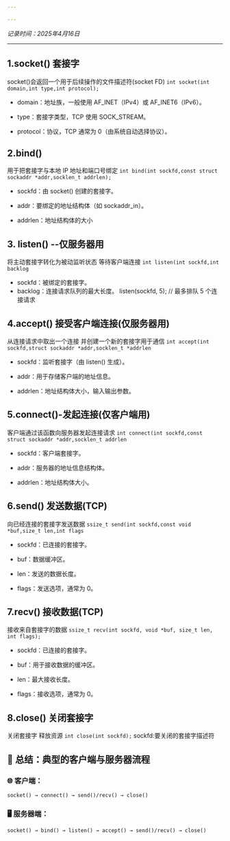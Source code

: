 ```yaml
---

---
```

*记录时间：2025年4月16日*

---
## 1.socket() 套接字
socket()会返回一个用于后续操作的文件描述符(socket FD)
`int socket(int domain,int type,int protocol);`
- domain：地址族，一般使用 AF_INET（IPv4）或 AF_INET6（IPv6）。
    
- type：套接字类型，TCP 使用 SOCK_STREAM。
    
- protocol：协议，TCP 通常为 0（由系统自动选择协议）。
## 2.bind()
用于把套接字与本地 IP 地址和端口号绑定
`int bind(int sockfd,const struct sockaddr *addr,socklen_t addrlen);`
- sockfd：由 socket() 创建的套接字。
    
- addr：要绑定的地址结构体（如 sockaddr_in）。
    
- addrlen：地址结构体的大小
## 3. listen() --仅服务器用 
将主动套接字转化为被动监听状态 等待客户端连接
`int listen(int sockfd,int backlog`
- sockfd：被绑定的套接字。
- backlog：连接请求队列的最大长度。
listen(sockfd, 5); // 最多排队 5 个连接请求
## 4.accept() 接受客户端连接(仅服务器用)
从连接请求中取出一个连接 并创建一个新的套接字用于通信
`int accept(int sockfd,struct sockaddr *addr,socklen_t *addrlen`
- sockfd：监听套接字（由 listen() 生成）。
    
- addr：用于存储客户端的地址信息。
    
- addrlen：地址结构体大小，输入输出参数。
## 5.connect()-发起连接(仅客户端用)
客户端通过该函数向服务器发起连接请求
`int connect(int sockfd,const struct sockaddr *addr,socklen_t addrlen`
- sockfd：客户端套接字。
    
- addr：服务器的地址信息结构体。
    
- addrlen：地址结构体大小。
## 6.send() 发送数据(TCP)
向已经连接的套接字发送数据
`ssize_t send(int sockfd,const void *buf,size_t len,int flags`
- sockfd：已连接的套接字。
    
- buf：数据缓冲区。
    
- len：发送的数据长度。
    
- flags：发送选项，通常为 0。
## 7.recv() 接收数据(TCP)
接收来自套接字的数据
`ssize_t recv(int sockfd, void *buf, size_t len, int flags);`
- sockfd：已连接的套接字。
    
- buf：用于接收数据的缓冲区。
    
- len：最大接收长度。
    
- flags：接收选项，通常为 0。
## 8.close() 关闭套接字
关闭套接字 释放资源
`int close(int sockfd);`
sockfd:要关闭的套接字描述符

## **🔁 总结：典型的客户端与服务器流程**

  

### **🌐 客户端：**

```
socket() → connect() → send()/recv() → close()
```

### **🖥️ 服务器端：**

```
socket() → bind() → listen() → accept() → send()/recv() → close()
```

